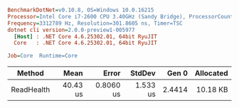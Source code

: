 ``` ini

BenchmarkDotNet=v0.10.8, OS=Windows 10.0.16215
Processor=Intel Core i7-2600 CPU 3.40GHz (Sandy Bridge), ProcessorCount=8
Frequency=3312789 Hz, Resolution=301.8605 ns, Timer=TSC
dotnet cli version=2.0.0-preview1-005977
  [Host] : .NET Core 4.6.25302.01, 64bit RyuJIT
  Core   : .NET Core 4.6.25302.01, 64bit RyuJIT

Job=Core  Runtime=Core  

```
 |     Method |     Mean |     Error |   StdDev |  Gen 0 | Allocated |
 |----------- |---------:|----------:|---------:|-------:|----------:|
 | ReadHealth | 40.43 us | 0.8060 us | 1.533 us | 2.4414 |  10.18 KB |
